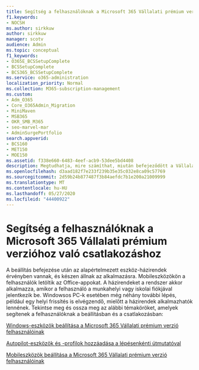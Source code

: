 ```yaml
---
title: Segítség a felhasználóknak a Microsoft 365 Vállalati prémium verzióhoz való csatlakozáshoz
f1.keywords:
- NOCSH
ms.author: sirkkuw
author: sirkkuw
manager: scotv
audience: Admin
ms.topic: conceptual
f1_keywords:
- O365E_BCSSetupComplete
- BCSSetupComplete
- BCS365_BCSSetupComplete
ms.service: o365-administration
localization_priority: Normal
ms.collection: M365-subscription-management
ms.custom:
- Adm_O365
- Core_O365Admin_Migration
- MiniMaven
- MSB365
- OKR_SMB_M365
- seo-marvel-mar
- AdminSurgePortfolio
search.appverid:
- BCS160
- MET150
- MOE150
ms.assetid: f338e660-6483-4eef-acb9-53dee5bd4408
description: Megtudhatja, mire számíthat, miután befejeződött a Vállalati felhőcsomag beállítása, és az alapértelmezett eszköz-házirendek érvényben vannak, és készen állnak az alkalmazásra.
ms.openlocfilehash: d3aad182f7e233f239b35e35c032e8ca09c57769
ms.sourcegitcommit: 2d59b24b877487f3b84aefdc7b1e200a21009999
ms.translationtype: MT
ms.contentlocale: hu-HU
ms.lasthandoff: 05/27/2020
ms.locfileid: "44400922"
---
```

# <a name="help-users-connect-to-microsoft-365-business-premium"></a>Segítség a felhasználóknak a Microsoft 365 Vállalati prémium verzióhoz való csatlakozáshoz

A beállítás befejezése után az alapértelmezett eszköz-házirendek érvényben vannak, és készen állnak az alkalmazásra. Mobileszközökön a felhasználók letöltik az Office-appokat. A házirendeket a rendszer akkor alkalmazza, amikor a felhasználó a munkahelyi vagy iskolai fiókjával jelentkezik be. Windowsos PC-k esetében még néhány további lépés, például egy helyi frissítés is elvégzendő, mielőtt a házirendek alkalmazhatók lennének. Tekintse meg és ossza meg az alábbi témaköröket, amelyek segítenek a felhasználóknak a beállításban és a csatlakozásban:
  
[Windows-eszközök beállítása a Microsoft 365 Vállalati prémium verzió felhasználóinak](set-up-windows-devices.md)
  
[Autopilot-eszközök és -profilok hozzáadása a lépésenkénti útmutatóval](add-autopilot-devices-and-profile.md)
  
[Mobileszközök beállítása a Microsoft 365 Vállalati prémium verzió felhasználóinak](set-up-mobile-devices.md)
  

